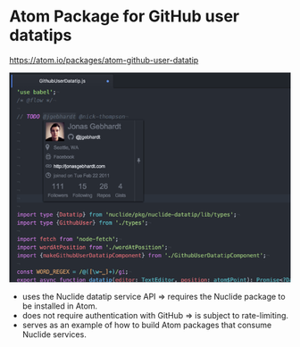 # Atom Package for GitHub user datatips

https://atom.io/packages/atom-github-user-datatip

![Screenshot](https://github.com/jgebhardt/atom-github-user-datatip/raw/master/screenshot.png)

- uses the Nuclide datatip service API => requires the Nuclide package to be installed in Atom.
- does not require authentication with GitHub => is subject to rate-limiting.
- serves as an example of how to build Atom packages that consume Nuclide services.
